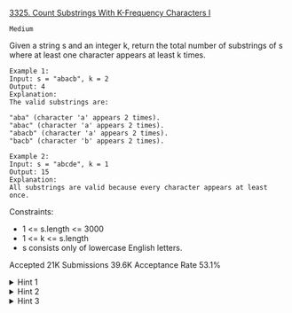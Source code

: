 [3325. Count Substrings With K-Frequency Characters I](https://leetcode.com/problems/count-substrings-with-k-frequency-characters-i/)

`Medium`

Given a string s and an integer k, return the total number of substrings of s where at least one character appears at least k times.

```
Example 1:
Input: s = "abacb", k = 2
Output: 4
Explanation:
The valid substrings are:

"aba" (character 'a' appears 2 times).
"abac" (character 'a' appears 2 times).
"abacb" (character 'a' appears 2 times).
"bacb" (character 'b' appears 2 times).

Example 2:
Input: s = "abcde", k = 1
Output: 15
Explanation:
All substrings are valid because every character appears at least once.
```

Constraints:

- 1 <= s.length <= 3000
- 1 <= k <= s.length
- s consists only of lowercase English letters.

Accepted
21K
Submissions
39.6K
Acceptance Rate
53.1%

<details>
<summary>Hint 1</summary>

Fix the `left` index of the substring.

</details>
<details>
<summary>Hint 2</summary>

For the fixed `left` index, find the first `right` index for which substring s[left..right] satisfies the condition.

</details>
<details>
<summary>Hint 3</summary>

Every substring that starts at left and ends after right satisfies the condition.

</details>